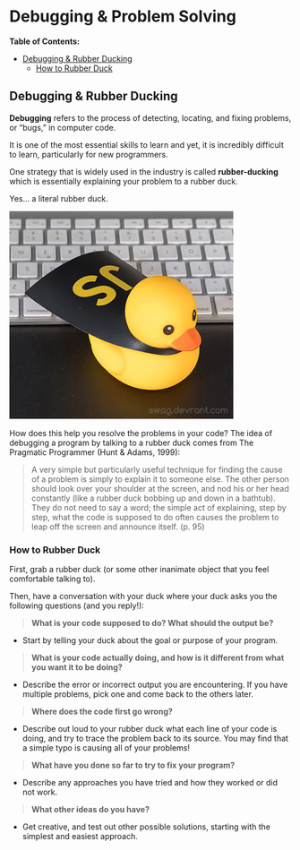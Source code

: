 # Debugging & Problem Solving

**Table of Contents:**
- [Debugging \& Rubber Ducking](#debugging--rubber-ducking)
  - [How to Rubber Duck](#how-to-rubber-duck)


## Debugging & Rubber Ducking

**Debugging** refers to the process of detecting, locating, and fixing problems, or “bugs,” in computer code. 

It is one of the most essential skills to learn and yet, it is incredibly difficult to learn, particularly for new programmers. 

One strategy that is widely used in the industry is called **rubber-ducking** which is essentially explaining your problem to a rubber duck.

Yes... a literal rubber duck.

![a rubber duck](img/rubber-duck.png)

How does this help you resolve the problems in your code? The idea of debugging a program by talking to a rubber duck comes from The Pragmatic Programmer (Hunt & Adams, 1999):

> A very simple but particularly useful technique for finding the cause of a problem is simply to explain it to someone else. The other person should look over your shoulder at the screen, and nod his or her head constantly (like a rubber duck bobbing up and down in a bathtub). They do not need to say a word; the simple act of explaining, step by step, what the code is supposed to do often causes the problem to leap off the screen and announce itself. (p. 95)

### How to Rubber Duck

First, grab a rubber duck (or some other inanimate object that you feel comfortable talking to).

Then, have a conversation with your duck where your duck asks you the following questions (and you reply!):

> **What is your code supposed to do? What should the output be?**
* Start by telling your duck about the goal or purpose of your program.

> **What is your code actually doing, and how is it different from what you want it to be doing?**
* Describe the error or incorrect output you are encountering. If you have multiple problems, pick one and come back to the others later.

> **Where does the code first go wrong?**
* Describe out loud to your rubber duck what each line of your code is doing, and try to trace the problem back to its source. You may find that a simple typo is causing all of your problems!
  
> **What have you done so far to try to fix your program?**
* Describe any approaches you have tried and how they worked or did not work.

> **What other ideas do you have?**
* Get creative, and test out other possible solutions, starting with the simplest and easiest approach.
